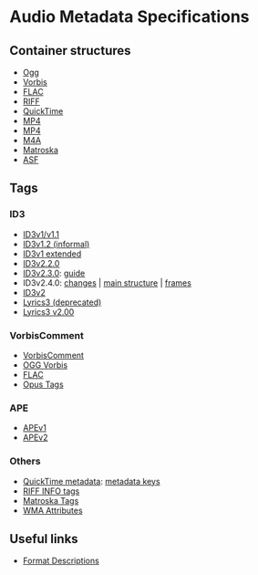 # Audio Metadata Specifications

## Container structures

- [Ogg](https://www.rfc-editor.org/rfc/inline-errata/rfc3533.html)
- [Vorbis](https://xiph.org/vorbis/doc/Vorbis_I_spec.html#x1-590004)
- [FLAC](https://www.rfc-editor.org/rfc/rfc9639.html)
- [RIFF](https://johnloomis.org/cpe102/asgn/asgn1/riff.html)
- [QuickTime](https://developer.apple.com/documentation/quicktime-file-format)
- [MP4](https://web.archive.org/web/20180219054429/http://l.web.umkc.edu/lizhu/teaching/2016sp.video-communication/ref/mp4.pdf)
- [MP4](https://atomicparsley.sourceforge.net/mpeg-4files.html)
- [M4A](https://ahyattdev.github.io/blog/2018/02/17/m4a-metadata-structure.html)
- [Matroska](https://www.matroska.org/technical/elements.html)
- [ASF](https://learn.microsoft.com/en-us/windows/win32/wmformat/overview-of-the-asf-format)


## Tags

### ID3

- [ID3v1/v1.1](https://id3.org/ID3v1)
- [ID3v1.2 (informal)](https://www.birdcagesoft.com/ID3v12.txt)
- [ID3v1 extended](https://web.archive.org/web/20120310015458/http://www.fortunecity.com/underworld/sonic/3/id3tag.html)
- [ID3v2.2.0](https://id3.org/id3v2-00)
- [ID3v2.3.0](https://id3.org/d3v2.3.0): [guide](https://id3.org/id3guide)
- ID3v2.4.0: [changes](https://id3.org/id3v2.4.0-changes) | [main structure](https://id3.org/id3v2.4.0-structure) | [frames](https://id3.org/id3v2.4.0-frames)
- [ID3v2](https://id3lib.sourceforge.net/id3)
- [Lyrics3 (deprecated)](https://id3.org/Lyrics3)
- [Lyrics3 v2.00](https://id3.org/Lyrics3v2)

### VorbisComment

- [VorbisComment](https://wiki.xiph.org/VorbisComment)
- [OGG Vorbis](https://www.xiph.org/vorbis/doc/v-comment.html)
- [FLAC](https://www.rfc-editor.org/rfc/rfc9639.html#name-vorbis-comment)
- [Opus Tags](https://datatracker.ietf.org/doc/html/rfc7845#section-5.2)

### APE

- [APEv1](https://wiki.hydrogenaud.io/index.php?title=APEv1_specification)
- [APEv2](https://wiki.hydrogenaud.io/index.php?title=APEv2_specification)

###  Others

- [QuickTime metadata](https://developer.apple.com/documentation/quicktime-file-format/metadata_atoms_and_types): [metadata keys](https://developer.apple.com/documentation/quicktime-file-format/quicktime_metadata_keys)
- [RIFF INFO tags](https://exiftool.org/TagNames/RIFF.html)
- [Matroska Tags](https://www.matroska.org/technical/tagging.html)
- [WMA Attributes](https://learn.microsoft.com/en-us/windows/win32/wmformat/attributes)


## Useful links

- [Format Descriptions](https://www.loc.gov/preservation/digital/formats/fdd/browse_list.shtml)
